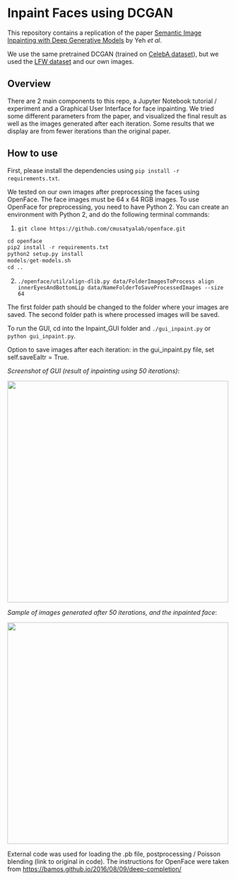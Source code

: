 # Inpaint Faces using DCGAN
This repository contains a replication of the paper [Semantic Image Inpainting with Deep Generative Models](https://arxiv.org/pdf/1607.07539.pdf) by Yeh _et al_.

We use the same pretrained DCGAN (trained on [CelebA dataset](http://mmlab.ie.cuhk.edu.hk/projects/CelebA.html)), but we used the [LFW dataset](http://vis-www.cs.umass.edu/lfw/) and our own images.

## Overview
There are 2 main components to this repo, a Jupyter Notebook tutorial / experiment and a Graphical User Interface for face inpainting. We tried some different parameters from the paper, and visualized the final result as well as the images generated after each iteration. Some results that we display are from fewer iterations than the original paper. 


## How to use
First, please install the dependencies using `pip install -r requirements.txt`.

We tested on our own images after preprocessing the faces using OpenFace. The face images must be 64 x 64 RGB images.
To use OpenFace for preprocessing, you need to have Python 2. You can create an environment with Python 2, and do the following terminal commands:

1. `git clone https://github.com/cmusatyalab/openface.git`

```python
cd openface
pip2 install -r requirements.txt
python2 setup.py install
models/get-models.sh
cd ..
```


2. `./openface/util/align-dlib.py data/FolderImagesToProcess align innerEyesAndBottomLip data/NameFolderToSaveProcessedImages --size 64`

The first folder path should be changed to the folder where your images are saved. The second folder path is where processed images will be saved.


To run the GUI, cd into the Inpaint_GUI folder and `./gui_inpaint.py` or `python gui_inpaint.py`.

Option to save images after each iteration: in the gui_inpaint.py file, set self.saveEaItr = True. 



*Screenshot of GUI (result of inpainting using 50 iterations)*:

<img src="https://github.com/nlune/DCGAN-Face-Inpainting/blob/master/src/display_images/gui_screenshot.png" width="500"/>



*Sample of images generated after 50 iterations, and the inpainted face*:

<img src="https://github.com/nlune/DCGAN-Face-Inpainting/blob/master/src/display_images/traverse_manifold.png" width="500"/>



External code was used for loading the .pb file, postprocessing / Poisson blending (link to original in code). The instructions for OpenFace were taken from https://bamos.github.io/2016/08/09/deep-completion/

